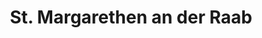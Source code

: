 ---
title: St. Margarethen an der Raab
url: /st-margarethen-an-der-raab/
latitude: 47.052
longitude: 15.745
---